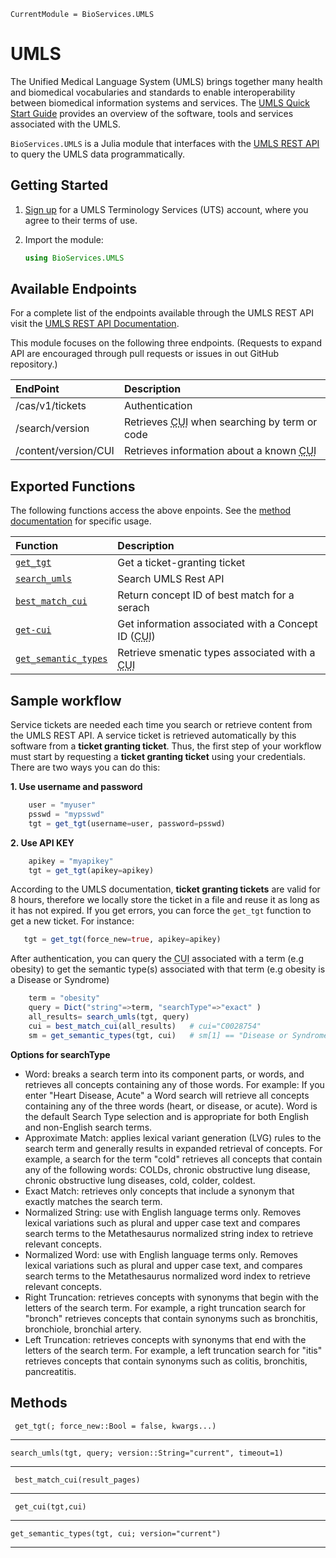 ```@meta
CurrentModule = BioServices.UMLS
```

# UMLS

The Unified Medical Language System (UMLS) brings together many health and biomedical vocabularies and standards to enable interoperability between biomedical information systems and services. The [UMLS Quick Start Guide](https://www.nlm.nih.gov/research/umls/quickstart.html) provides an overview of the software, tools and services associated with the UMLS.

`BioServices.UMLS` is a Julia module that interfaces with the [UMLS REST API](https://documentation.uts.nlm.nih.gov/rest/home.html) to query the UMLS data programmatically.


## Getting Started

1. [Sign up](https://uts.nlm.nih.gov/license.html) for a UMLS Terminology Services (UTS) account, where you agree to their terms of use.

2. Import the module:

    ```julia
    using BioServices.UMLS
    ```

## Available Endpoints

For a  complete list of the endpoints available through the UMLS REST API visit the [UMLS REST API Documentation](https://documentation.uts.nlm.nih.gov/rest/home.html).

This module focuses on the following three endpoints. (Requests to expand API are encouraged through pull requests or issues in out GitHub repository.)

| EndPoint                                  | Description                   | 
| :-------                                  | :----------                   |
| /cas/v1/tickets                           | Authentication                |
| /search/version                           | Retrieves <abbr title="Concept Unique Identifier">CUI</abbr> when searching by term or code|
| /content/version/CUI                      | Retrieves information about a known <abbr title="Concept Unique Identifier">CUI</abbr>|

## Exported Functions

The following functions access the above enpoints. See the [method documentation](#Methods-1) for specific usage.

| Function                                | Description                   | 
| :-------                                | :----------                   |
| [`get_tgt`](#get-ticket-granting-ticket)| Get a ticket-granting ticket  |
| [`search_umls`](#search-umls)           | Search UMLS Rest API          |
| [`best_match_cui`](#best-cui)           | Return concept ID of best match for a serach|
| [`get-cui`](#search-based-on-cui)       | Get information associated with a Concept ID (<abbr title="Concept Unique Identifier">CUI</abbr>)|
| [`get_semantic_types`](#semantic-types) | Retrieve smenatic types associated with a <abbr title="Concept Unique Identifier">CUI</abbr>|

## Sample workflow

Service tickets are needed each time you search or retrieve content from the UMLS REST API. A service ticket is retrieved automatically by this software from a **ticket granting ticket**. Thus, the first step of your workflow must start by requesting a **ticket granting ticket** using your credentials. There are two ways you can do this:

**1. Use username and password**
```julia
    user = "myuser"
    psswd = "mypsswd"
    tgt = get_tgt(username=user, password=psswd)
```

**2. Use API KEY**
```julia
    apikey = "myapikey"
    tgt = get_tgt(apikey=apikey)
```

According to the UMLS documentation, **ticket granting tickets** are valid for 8 hours, therefore we locally store the ticket in a file and reuse it as long as it has not expired. If you get errors, you can force the `get_tgt` function to get a new ticket. For instance:

```julia
   tgt = get_tgt(force_new=true, apikey=apikey)
```

After authentication, you can query the <abbr title="Concept Unique Identifier">CUI</abbr> associated with a term (e.g obesity) to get the semantic type(s) associated with that term (e.g obesity is a Disease or Syndrome)

```julia
    term = "obesity"
    query = Dict("string"=>term, "searchType"=>"exact" )
    all_results= search_umls(tgt, query)
    cui = best_match_cui(all_results)   # cui="C0028754"
    sm = get_semantic_types(tgt, cui)   # sm[1] == "Disease or Syndrome"
```

**Options for searchType**

* Word: breaks a search term into its component parts, or words, and retrieves all concepts containing any of those words. For example: If you enter "Heart Disease, Acute" a Word search will retrieve all concepts containing any of the three words (heart, or disease, or acute). Word is the default Search Type selection and is appropriate for both English and non-English search terms.
* Approximate Match: applies lexical variant generation (LVG) rules to the search term and generally results in expanded retrieval of concepts. For example, a search for the term "cold" retrieves all concepts that contain any of the following words: COLDs, chronic obstructive lung disease, chronic obstructive lung diseases, cold, colder, coldest.
* Exact Match: retrieves only concepts that include a synonym that exactly matches the search term.
* Normalized String: use with English language terms only. Removes lexical variations such as plural and upper case text and compares search terms to the Metathesaurus normalized string index to retrieve relevant concepts.
* Normalized Word: use with English language terms only. Removes lexical variations such as plural and upper case text, and compares search terms to the Metathesaurus normalized word index to retrieve relevant concepts.
* Right Truncation: retrieves concepts with synonyms that begin with the letters of the search term. For example, a right truncation search for "bronch" retrieves concepts that contain synonyms such as bronchitis, bronchiole, bronchial artery.
* Left Truncation: retrieves concepts with synonyms that end with the letters of the search term. For example, a left truncation search for "itis" retrieves concepts that contain synonyms such as colitis, bronchitis, pancreatitis.

## Methods

```@docs
 get_tgt(; force_new::Bool = false, kwargs...)
```
--------------------------------------------------

```@docs
search_umls(tgt, query; version::String="current", timeout=1)
```
--------------------------------------------------

```@docs
 best_match_cui(result_pages)
```
--------------------------------------------------

```@docs
 get_cui(tgt,cui)
```
--------------------------------------------------

```@docs
get_semantic_types(tgt, cui; version="current")
```
--------------------------------------------------
